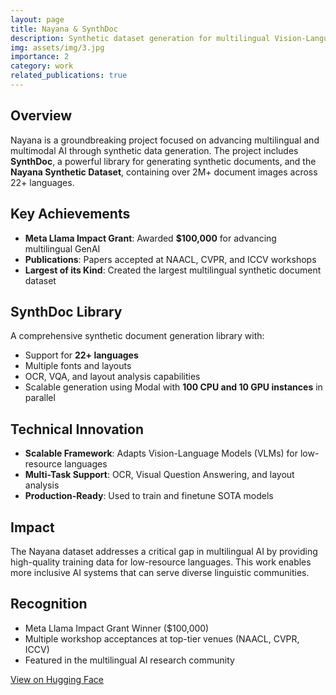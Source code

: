 ```yaml
---
layout: page
title: Nayana & SynthDoc
description: Synthetic dataset generation for multilingual Vision-Language Models
img: assets/img/3.jpg
importance: 2
category: work
related_publications: true
---
```


## Overview

Nayana is a groundbreaking project focused on advancing multilingual and multimodal AI through synthetic data generation. The project includes **SynthDoc**, a powerful library for generating synthetic documents, and the **Nayana Synthetic Dataset**, containing over 2M+ document images across 22+ languages.

## Key Achievements

- **Meta Llama Impact Grant**: Awarded **$100,000** for advancing multilingual GenAI
- **Publications**: Papers accepted at NAACL, CVPR, and ICCV workshops
- **Largest of its Kind**: Created the largest multilingual synthetic document dataset

## SynthDoc Library

A comprehensive synthetic document generation library with:

- Support for **22+ languages**
- Multiple fonts and layouts
- OCR, VQA, and layout analysis capabilities
- Scalable generation using Modal with **100 CPU and 10 GPU instances** in parallel

## Technical Innovation

- **Scalable Framework**: Adapts Vision-Language Models (VLMs) for low-resource languages
- **Multi-Task Support**: OCR, Visual Question Answering, and layout analysis
- **Production-Ready**: Used to train and finetune SOTA models

## Impact

The Nayana dataset addresses a critical gap in multilingual AI by providing high-quality training data for low-resource languages. This work enables more inclusive AI systems that can serve diverse linguistic communities.

## Recognition

- Meta Llama Impact Grant Winner ($100,000)
- Multiple workshop acceptances at top-tier venues (NAACL, CVPR, ICCV)
- Featured in the multilingual AI research community

[View on Hugging Face](https://huggingface.co)
